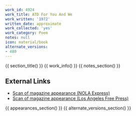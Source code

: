 ```yaml
---
work_id: 4924
work_title: ATD For You And We
work_written: '1972'
written_date: approximate
work_collected: 'yes'
work_category: Poem
notes: null
icon: material/book
alternate_versions:
- 480
---
```


{{ section_title() }}
{{ work_info() }}
{{ notes_section() }}
## External Links
- [Scan of magazine appearance (NOLA Express)](https://www.jstor.org/action/doBasicSearch?Query=%22nola+express%22)
- [Scan of magazine appearance (Los Angeles Free Press)](https://www.jstor.org/action/doBasicSearch?Query=pt%3A%28%22Los+Angeles+Free+Press%22%29)

{{ appearances_section() }}
{{ alternate_versions_section() }}